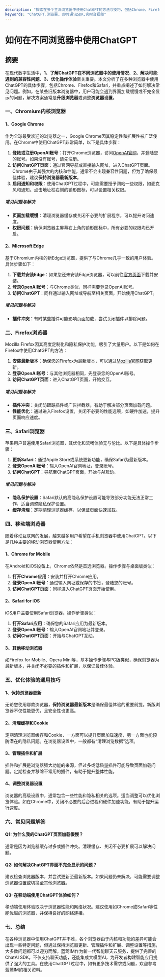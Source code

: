 ```yaml
---
description: "探索在多个主流浏览器中使用ChatGPT的方法与技巧，包括Chrome、Firefox、Safari等，确保在各种环境下都能获得最佳体验。"
keywords: "ChatGPT,浏览器, 即时通讯SDK,实时音视频"
---
```

# 如何在不同浏览器中使用ChatGPT

## 摘要

在现代数字生活中，**1、了解ChatGPT在不同浏览器中的使用情况**、**2、解决可能遇到的兼容性问题**、**3、优化操作体验**至关重要。本文分析了在多种浏览器中使用ChatGPT的具体步骤，包括Chrome、Firefox和Safari，并重点阐述了如何解决常见问题。例如，在某些旧版本浏览器中，用户可能会遇到界面加载缓慢或不完全显示的问题，解决方案通常是**升级浏览器**或调整**浏览器设置**。

### 一、Chromium内核浏览器

#### 1、Google Chrome

作为全球最受欢迎的浏览器之一，Google Chrome因其稳定性和扩展性被广泛使用。在Chrome中使用ChatGPT非常简单，以下是具体步骤：

1. **登陆或注册OpenAI账号**：打开Chrome浏览器，访问[OpenAI官网](https://www.openai.com/)，并登陆您的账号。如果没有账号，请先注册。
2. **访问ChatGPT页面**：通过官网导航或直接输入网址，进入ChatGPT页面。Chrome由于其强大的内核和性能，通常不会出现兼容性问题，但为了确保最佳体验，建议**保持浏览器最新版本**。
3. **启用通知和权限**：使用ChatGPT过程中，可能需要授予网站一些权限，如麦克风和通知。点击地址栏右侧的锁形图标，可以设置相关权限。

##### 常见问题与解决

- **页面加载缓慢**：清理浏览器缓存或关闭不必要的扩展程序，可以提升访问速度。
- **权限问题**：确保浏览器主屏幕右上角的锁形图标中，所有必要的权限均已开启。

#### 2、Microsoft Edge

基于Chromium内核的新Edge浏览器，提供了与Chrome几乎一致的用户体验。具体步骤如下：

1. **下载并安装Edge**：如果您还未安装Edge浏览器，可以前往[官方页面](https://www.microsoft.com/edge)下载并安装。
2. **登录OpenAI账号**：与Chrome类似，同样需要登录OpenAI账号。
3. **访问ChatGPT**：同样通过输入网址或导航至相关页面，开始使用ChatGPT。

##### 常见问题与解决

- **插件冲突**：有时某些插件可能影响页面加载，尝试关闭插件以排除问题。

### 二、Firefox浏览器

Mozilla Firefox因其高度定制化和隐私保护功能，吸引了大量用户。以下是如何在Firefox中使用ChatGPT的方法：

1. **安装最新版本**：确保您的Firefox为最新版本，可以通过[Mozilla官网](https://www.mozilla.org/)获取更新。
2. **登录OpenAI账号**：与其他浏览器相同，先登录您的OpenAI账号。
3. **访问ChatGPT页面**：进入ChatGPT页面，开始交互。

##### 常见问题与解决

- **插件冲突**：关闭防跟踪插件或广告拦截器，有助于解决部分页面加载问题。
- **性能优化**：通过进入Firefox设置，关闭不必要的性能选项，如硬件加速，提升页面响应速度。

### 三、Safari浏览器

苹果用户普遍使用Safari浏览器，其优化和流畅体验无与伦比。以下是具体操作步骤：

1. **更新Safari**：通过Apple Store或系统更新功能，确保Safari为最新版本。
2. **登录OpenAI账号**：输入OpenAI官网地址，登录账号。
3. **访问ChatGPT**：导航至ChatGPT页面，开始与AI互动。

##### 常见问题与解决

- **隐私保护设置**：Safari默认的高隐私保护设置可能导致部分功能无法正常工作，适当调整隐私保护设置。
- **缓存清理**：定期清理浏览器缓存，以保证页面快速加载。

### 四、移动端浏览器

随着移动互联网的发展，越来越多用户希望在手机浏览器中使用ChatGPT。以下是几种主要的移动浏览器使用方法：

#### 1、Chrome for Mobile

在Android和iOS设备上，Chrome依然是首选浏览器。操作步骤与桌面版类似：

1. **打开Chrome应用**：安装并打开Chrome应用。
2. **登录OpenAI账号**：通过输入网址或保存的书签，登陆您的账号。
3. **访问ChatGPT页面**：同样进入ChatGPT页面开始使用。

#### 2、Safari for iOS

iOS用户主要使用Safari浏览器，操作步骤类似：

1. **打开Safari应用**：确保您的Safari应用为最新版本。
2. **登录OpenAI账号**：输入OpenAI官网地址并登录。
3. **访问ChatGPT页面**：开始与ChatGPT互动。

#### 3、其他移动浏览器

如Firefox for Mobile、Opera Mini等，基本操作步骤与PC版类似，确保浏览器为最新版本，并关闭不必要的插件和扩展，以保证最佳体验。

### 五、优化体验的通用技巧

#### 1、保持浏览器更新

无论您使用哪款浏览器，**保持浏览器最新版本**是确保最佳体验的重要前提。新版浏览器不仅性能更优，且安全性也更高。

#### 2、清理缓存和Cookie

定期清理浏览器缓存和Cookie，一方面可以提升页面加载速度，另一方面也能预防潜在的隐私问题。在浏览器设置中，一般都有“清理浏览数据”选项。

#### 3、管理插件和扩展

插件和扩展是浏览器强大功能的来源，但过多或低质量插件可能导致页面加载问题。定期检查并移除不常用的插件，有助于提升整体性能。

#### 4、调整浏览器设置

浏览器的高级设置中，通常包含一些性能和隐私相关的选项。适当调整可以优化浏览体验。如在Chrome中，关闭不必要的后台进程和硬件加速功能，有助于提升运行速度。

### 六、常见问题解答

#### Q1: 为什么我的ChatGPT页面加载很慢？
通常是因为浏览器缓存过多或插件冲突。清理缓存、关闭不必要扩展可以解决问题。

#### Q2: 如何解决ChatGPT界面不完全显示的问题？
建议检查浏览器版本，并尝试更新至最新版本。如果问题仍未解决，可能需要调整浏览器设置或切换至其他浏览器。

#### Q3: 在移动端使用ChatGPT体验如何？
移动端使用体验取决于浏览器性能和网络状况。建议使用如Chrome或Safari等性能优越的浏览器，并保持良好的网络连接。

### 七、总结

在各种浏览器中使用ChatGPT并不难，各个浏览器由于内核和功能的差异可能会出现一些特定问题，但通过保持浏览器更新、管理插件和扩展、调整设置等措施，大多数问题都可以迎刃而解。蓝莺IM作为新一代智能聊天云服务，提供了完善的ChatAI SDK，不仅支持聊天功能，还能集成大模型AI，为开发者构建智能应用提供了强大的工具。在使用ChatGPT过程中，如有更多技术需求或问题，欢迎参考蓝莺IM的相关资料。
